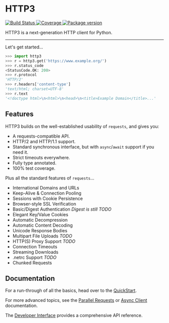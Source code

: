 # HTTP3

<a href="https://travis-ci.org/encode/http3">
    <img src="https://travis-ci.org/encode/http3.svg?branch=master" alt="Build Status">
</a>
<a href="https://codecov.io/gh/encode/http3">
    <img src="https://codecov.io/gh/encode/http3/branch/master/graph/badge.svg" alt="Coverage">
</a>
<a href="https://pypi.org/project/http3/">
    <img src="https://badge.fury.io/py/http3.svg" alt="Package version">
</a>

HTTP3 is a next-generation HTTP client for Python.

---

Let's get started...

```python
>>> import http3
>>> r = http3.get('https://www.example.org/')
>>> r.status_code
<StatusCode.OK: 200>
>>> r.protocol
'HTTP/2'
>>> r.headers['content-type']
'text/html; charset=UTF-8'
>>> r.text
'<!doctype html>\n<html>\n<head>\n<title>Example Domain</title>...'
```

## Features

HTTP3 builds on the well-established usability of `requests`, and gives you:

* A requests-compatible API.
* HTTP/2 and HTTP/1.1 support.
* Standard synchronous interface, but with `async`/`await` support if you need it.
* Strict timeouts everywhere.
* Fully type annotated.
* 100% test coverage.

Plus all the standard features of `requests`...

* International Domains and URLs
* Keep-Alive & Connection Pooling
* Sessions with Cookie Persistence
* Browser-style SSL Verification
* Basic/Digest Authentication *Digest is still TODO*
* Elegant Key/Value Cookies
* Automatic Decompression
* Automatic Content Decoding
* Unicode Response Bodies
* Multipart File Uploads *TODO*
* HTTP(S) Proxy Support *TODO*
* Connection Timeouts
* Streaming Downloads
* .netrc Support *TODO*
* Chunked Requests

## Documentation

For a run-through of all the basics, head over to the [QuickStart](quickstart.md).

For more advanced topics, see the [Parallel Requests](parallel.md) or [Async Client](async.md) documentation.

The [Developer Interface](api.md) provides a comprehensive API reference.
